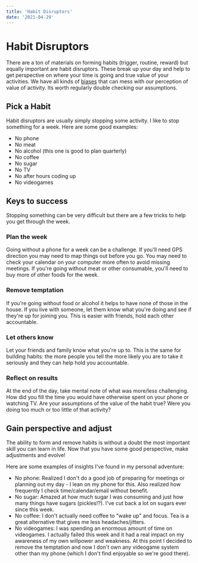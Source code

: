 ```yaml
---
title: 'Habit Disruptors'
date: '2021-04-29'
---
```


# Habit Disruptors


There are a ton of materials on forming habits (trigger, routine, reward) but equally important are habit disruptors. These break up your day and help to get perspective on where your time is going and true value of your activities. We have all kinds of [biases](https://yourbias.is/) that can mess with our perception of value of activity. Its worth regularly double checking our assumptions.

## Pick a Habit

Habit disruptors are usually simply stopping some activity. I like to stop something for a week. Here are some good examples:

* No phone
* No meat
* No alcohol (this one is good to plan quarterly)
* No coffee
* No sugar
* No TV
* No after hours coding up
* No videogames

## Keys to success

Stopping something can be very difficult but there are a few tricks to help you get through the week.

### Plan the week

Going without a phone for a week can be a challenge. If you'll need GPS direction you may need to map things out before you go. You may need to check your calendar on your computer more often to avoid missing meetings. If you're going without meat or other consumable, you'll need to buy more of other foods for the week.

### Remove temptation

If you're going without food or alcohol it helps to have none of those in the house. If you live with someone, let them know what you're doing and see if they're up for joining you. This is easier with friends, hold each other accountable.

### Let others know

Let your friends and family know what you're up to. This is the same for building habits: the more people you tell the more likely you are to take it seriously and they can help hold you accountable.

### Reflect on results

At the end of the day, take mental note of what was more/less challenging. How did you fill the time you would have otherwise spent on your phone or watching TV. Are your assumptions of the value of the habit true? Were you doing too much or too little of that activity?

## Gain perspective and adjust

The ability to form and remove habits is without a doubt the most important skill you can learn in life. Now that you have some good perspective, make adjustments and evolve!

Here are some examples of insights I've found in my personal adventure:

* No phone: Realized I don't do a good job of preparing for meetings or planning out my day - I lean on my phone for this. Also realized how frequently I check time/calendar/email without benefit.
* No sugar: Amazed at how much sugar I was consuming and just how many things have sugars (pickles!?). I've cut back a lot on sugars ever since this week.
* No coffee: I don't actually need coffee to "wake up" and focus. Tea is a great alternative that gives me less headaches/jitters.
* No videogames: I was spending an enormous amount of time on videogames. I actually failed this week and it had a real impact on my awareness of my own willpower and weakness. At this point I decided to remove the temptation and now I don't own any videogame system other than my phone (which I don't find enjoyable so we're good there).

